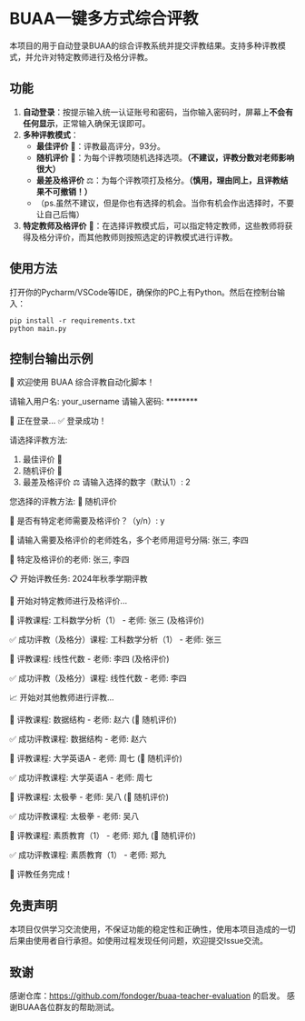 # BUAA一键多方式综合评教

本项目的用于自动登录BUAA的综合评教系统并提交评教结果。支持多种评教模式，并允许对特定教师进行及格分评教。

## 功能

1. **自动登录**：按提示输入统一认证账号和密码，当你输入密码时，屏幕上**不会有任何显示**，正常输入确保无误即可。
2. **多种评教模式**：
   - **最佳评价** 🌟：评教最高评分，93分。
   - **随机评价** 🎲：为每个评教项随机选择选项。**（不建议，评教分数对老师影响很大）**
   - **最差及格评价** ⚖️：为每个评教项打及格分。**（慎用，理由同上，且评教结果不可撤销！）**
   - （ps.虽然不建议，但是你也有选择的机会。当你有机会作出选择时，不要让自己后悔）
3. **特定教师及格评价** 🎯：在选择评教模式后，可以指定特定教师，这些教师将获得及格分评价，而其他教师则按照选定的评教模式进行评教。

## 使用方法
打开你的Pycharm/VSCode等IDE，确保你的PC上有Python。然后在控制台输入：

```
pip install -r requirements.txt
python main.py
```

## 控制台输出示例

🔐 欢迎使用 BUAA 综合评教自动化脚本！

请输入用户名: your_username
请输入密码: ********

🔄 正在登录...
✅ 登录成功！

请选择评教方法:
1. 最佳评价 🌟
2. 随机评价 🎲
3. 最差及格评价 ⚖️
请输入选择的数字（默认1）: 2

您选择的评教方法: 🎲 随机评价

🎯 是否有特定老师需要及格评价？（y/n）: y

📝 请输入需要及格评价的老师姓名，多个老师用逗号分隔: 张三, 李四

🎯 特定及格评价的老师: 张三, 李四

📋 开始评教任务: 2024年秋季学期评教

🎯 开始对特定教师进行及格评价...

🔹 评教课程: 工科数学分析（1） - 老师: 张三 (及格评价)

✅ 成功评教（及格分）课程: 工科数学分析（1） - 老师: 张三

🔹 评教课程: 线性代数 - 老师: 李四 (及格评价)

✅ 成功评教（及格分）课程: 线性代数 - 老师: 李四


📈 开始对其他教师进行评教...

🔸 评教课程: 数据结构 - 老师: 赵六 (🎲 随机评价)

✅ 成功评教课程: 数据结构 - 老师: 赵六

🔸 评教课程: 大学英语A - 老师: 周七 (🎲 随机评价)

✅ 成功评教课程: 大学英语A - 老师: 周七

🔸 评教课程: 太极拳 - 老师: 吴八 (🎲 随机评价)

✅ 成功评教课程: 太极拳 - 老师: 吴八

🔸 评教课程: 素质教育（1） - 老师: 郑九 (🎲 随机评价)

✅ 成功评教课程: 素质教育（1） - 老师: 郑九


🏁 评教任务完成！

## 免责声明
本项目仅供学习交流使用，不保证功能的稳定性和正确性，使用本项目造成的一切后果由使用者自行承担。如使用过程发现任何问题，欢迎提交Issue交流。


## 致谢
感谢仓库：https://github.com/fondoger/buaa-teacher-evaluation 的启发。
感谢BUAA各位群友的帮助测试。
